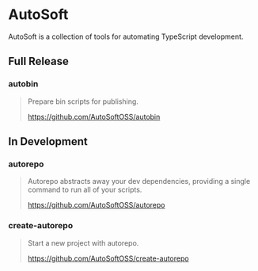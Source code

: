 # AutoSoft

AutoSoft is a collection of tools for automating TypeScript development.

## Full Release

### autobin
> Prepare bin scripts for publishing.
>
> https://github.com/AutoSoftOSS/autobin

## In Development

### autorepo
> Autorepo abstracts away your dev dependencies, providing a single command to run all of your scripts.
>
> https://github.com/AutoSoftOSS/autorepo

### create-autorepo
> Start a new project with autorepo.
>
> https://github.com/AutoSoftOSS/create-autorepo
